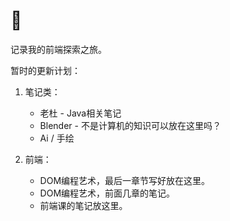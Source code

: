 # 📝

记录我的前端探索之旅。

暂时的更新计划：

1. 笔记类：
   - 老杜 - Java相关笔记
   - Blender - 不是计算机的知识可以放在这里吗？
   - Ai / 手绘

2. 前端：
   - DOM编程艺术，最后一章节写好放在这里。
   - DOM编程艺术，前面几章的笔记。
   - 前端课的笔记放这里。

